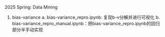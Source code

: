 2025 Spring: Data Mining
1. bias-variance
  a. bias-variance_repro.ipynb: 复现b-v分解并进行可视化
  b. bias-variance_repro_manual.ipynb：把bias-variance_repro.ipynb的回归部分半手动实现
